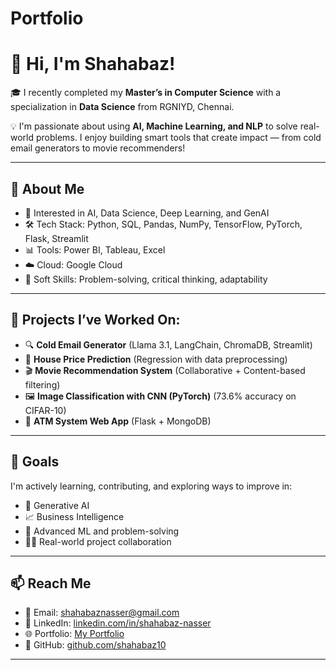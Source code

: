 # Portfolio
# 👋 Hi, I'm Shahabaz!

🎓 I recently completed my **Master’s in Computer Science** with a specialization in **Data Science** from RGNIYD, Chennai.

💡 I'm passionate about using **AI, Machine Learning, and NLP** to solve real-world problems. I enjoy building smart tools that create impact — from cold email generators to movie recommenders!

---

## 🚀 About Me

- 🔬 Interested in AI, Data Science, Deep Learning, and GenAI
- 🛠️ Tech Stack: Python, SQL, Pandas, NumPy, TensorFlow, PyTorch, Flask, Streamlit
- 📊 Tools: Power BI, Tableau, Excel
- ☁️ Cloud: Google Cloud
- 🧠 Soft Skills: Problem-solving, critical thinking, adaptability

---

## 🧠 Projects I’ve Worked On:

- 🔍 **Cold Email Generator** (Llama 3.1, LangChain, ChromaDB, Streamlit)
- 🏡 **House Price Prediction** (Regression with data preprocessing)
- 🎬 **Movie Recommendation System** (Collaborative + Content-based filtering)
- 🖼️ **Image Classification with CNN (PyTorch)** (73.6% accuracy on CIFAR-10)
- 🏧 **ATM System Web App** (Flask + MongoDB)

---

## 🎯 Goals

I'm actively learning, contributing, and exploring ways to improve in:
- 🤖 Generative AI
- 📈 Business Intelligence
- 🧩 Advanced ML and problem-solving
- 👨‍💻 Real-world project collaboration

---

## 📫 Reach Me

- 📧 Email: [shahabaznasser@gmail.com](mailto:shahabaznasser@gmail.com)
- 🔗 LinkedIn: [linkedin.com/in/shahabaz-nasser](https://www.linkedin.com/in/shahabaz-nasser)
- 🌐 Portfolio: [My Portfolio](https://adorable-tulumba-bb51fa.netlify.app/)
- 🐙 GitHub: [github.com/shahabaz10](https://github.com/shahabaz10)

---

